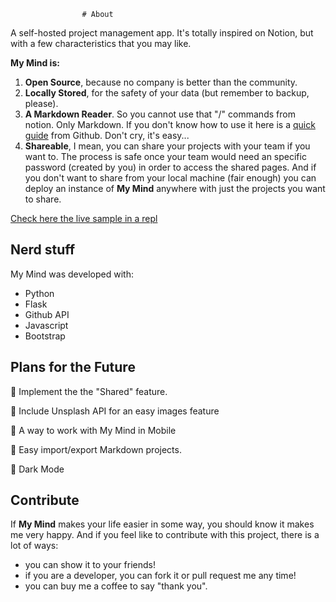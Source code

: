                     # About
A self-hosted project management app. It's totally inspired on Notion, but with a few characteristics that you may like.

**My Mind is:**

1. **Open Source**, because no company is better than the community.
2. **Locally Stored**, for the safety of your data (but remember to backup, please).
3. **A Markdown Reader**. So you cannot use that "/" commands from notion. Only Markdown. If you don't know how to use it here is a [quick guide](https://guides.github.com/features/mastering-markdown/) from Github. Don't cry, it's easy...
4. **Shareable**, I mean, you can share your projects with your team if you want to. The process is safe once your team would need an specific password (created by you) in order to access the shared pages. And if you don't want to share from your local machine (fair enough) you can deploy an instance of **My Mind** anywhere with just the projects you want to share. 

[Check here the live sample in a repl]()

## Nerd stuff

My Mind was developed with:

* Python
* Flask
* Github API
* Javascript
* Bootstrap

## Plans for the Future

:black_square_button: Implement the the "Shared" feature.

:black_square_button: Include Unsplash API for an easy images feature

:black_square_button: A way to work with My Mind in Mobile

:black_square_button: Easy import/export Markdown projects.

:black_square_button: Dark Mode

## Contribute
If **My Mind** makes your life easier in some way, you should know it makes me very happy. And if you feel like to contribute with this project, there is a lot of ways:

* you can show it to  your friends!
* if you are a developer, you can fork it or pull request me any time!
* you can buy me a coffee to say "thank you".
